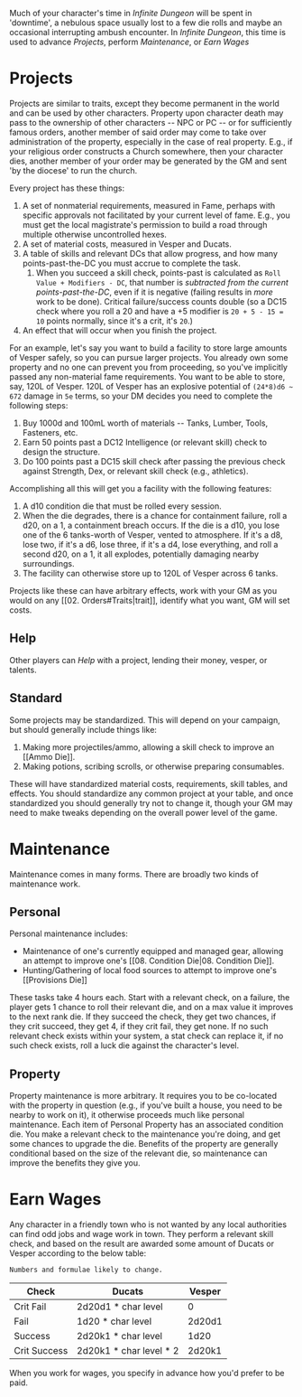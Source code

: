 Much of your character's time in _Infinite Dungeon_ will be spent in 'downtime', a nebulous space usually lost to a few die rolls and maybe an occasional interrupting ambush encounter. In _Infinite Dungeon_, this time is used to advance _Projects_, perform _Maintenance_, or _Earn Wages_
# Projects

Projects are similar to traits, except they become permanent in the world and can be used by other characters. Property upon character death may pass to the ownership of other characters -- NPC or PC -- or for sufficiently famous orders, another member of said order may come to take over administration of the property, especially in the case of real property. E.g., if your religious order constructs a Church somewhere, then your character dies, another member of your order may be generated by the GM and sent 'by the diocese' to run the church.

Every project has these things:

1. A set of nonmaterial requirements, measured in Fame, perhaps with specific approvals not facilitated by your current level of fame. E.g., you must get the local magistrate's permission to build a road through multiple otherwise uncontrolled hexes.
2. A set of material costs, measured in Vesper and Ducats.
3. A table of skills and relevant DCs that allow progress, and how many points-past-the-DC you must accrue to complete the task.
	1. When you succeed a skill check, points-past is calculated as `Roll Value + Modifiers - DC`, that number is _subtracted from the current points-past-the-DC_, even if it is negative (failing results in _more_ work to be done). Critical failure/success counts double (so a DC15 check where you roll a 20 and have a +5 modifier is `20 + 5 - 15 = 10` points normally, since it's a crit, it's `20`.)
4. An effect that will occur when you finish the project.

For an example, let's say you want to build a facility to store large amounts of Vesper safely, so you can pursue larger projects. You already own some property and no one can prevent you from proceeding, so you've implicitly passed any non-material fame requirements. You want to be able to store, say, 120L of Vesper. 120L of Vesper has an explosive potential of `(24*8)d6 ~ 672` damage in `5e` terms, so your DM decides you need to complete the following steps:

1. Buy 1000d and 100mL worth of materials -- Tanks, Lumber, Tools, Fasteners, etc.
2. Earn 50 points past a DC12 Intelligence (or relevant skill) check to design the structure.
3. Do 100 points past a DC15 skill check after passing the previous check against Strength, Dex, or relevant skill check (e.g., athletics).

Accomplishing all this will get you a facility with the following features:

1. A d10 condition die that must be rolled every session.
2. When the die degrades, there is a chance for containment failure, roll a d20, on a 1, a containment breach occurs. If the die is a d10, you lose one of the 6 tanks-worth of Vesper, vented to atmosphere. If it's a d8, lose two, if it's a d6, lose three, if it's a d4, lose everything, and roll a second d20, on a 1, it all explodes, potentially damaging nearby surroundings.
3. The facility can otherwise store up to 120L of Vesper across 6 tanks.

Projects like these can have arbitrary effects, work with your GM as you would on any [[02. Orders#Traits|trait]], identify what you want, GM will set costs.

## Help

Other players can _Help_ with a project, lending their money, vesper, or talents.
## Standard

Some projects may be standardized. This will depend on your campaign, but should generally include things like:

1. Making more projectiles/ammo, allowing a skill check to improve an [[Ammo Die]].
2. Making potions, scribing scrolls, or otherwise preparing consumables.

These will have standardized material costs, requirements, skill tables, and effects. You should standardize any common project at your table, and once standardized you should generally try not to change it, though your GM may need to make tweaks depending on the overall power level of the game.

# Maintenance

Maintenance comes in many forms. There are broadly two kinds of maintenance work.
## Personal

Personal maintenance includes:

- Maintenance of one's currently equipped and managed gear, allowing an attempt to improve one's [[08. Condition Die|08. Condition Die]].
- Hunting/Gathering of local food sources to attempt to improve one's [[Provisions Die]]

These tasks take 4 hours each. Start with a relevant check, on a failure, the player gets 1 chance to roll their relevant die, and on a max value it improves to the next rank die. If they succeed the check, they get two chances, if they crit succeed, they get 4, if they crit fail, they get none. If no such relevant check exists within your system, a stat check can replace it, if no such check exists, roll a luck die against the character's level.
## Property

Property maintenance is more arbitrary. It requires you to be co-located with the property in question (e.g., if you've built a house, you need to be nearby to work on it), it otherwise proceeds much like personal maintenance. Each item of Personal Property has an associated condition die. You make a relevant check to the maintenance you're doing, and get some chances to upgrade the die. Benefits of the property are generally conditional based on the size of the relevant die, so maintenance can improve the benefits they give you.
# Earn Wages

Any character in a friendly town who is not wanted by any local authorities can find odd jobs and wage work in town. They perform a relevant skill check, and based on the result are awarded some amount of Ducats or Vesper according to the below table:

```ad-warning
Numbers and formulae likely to change.
```

| Check        | Ducats                   | Vesper |
| ------------ | ------------------------ | ------ |
| Crit Fail    | 2d20d1 * char level      | 0      |
| Fail         | 1d20 * char level        | 2d20d1 |
| Success      | 2d20k1 * char level      | 1d20   |
| Crit Success | 2d20k1 \* char level * 2 | 2d20k1 |
When you work for wages, you specify in advance how you'd prefer to be paid.
